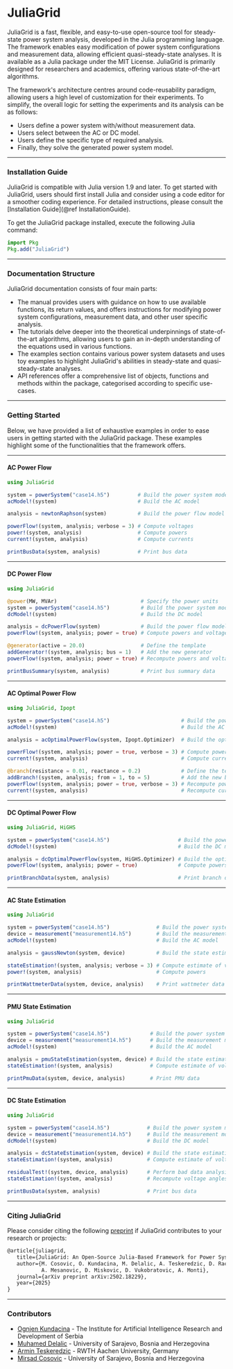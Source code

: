 # JuliaGrid

JuliaGrid is a fast, flexible, and easy-to-use open-source tool for steady-state power system analysis, developed in the Julia programming language. The framework enables easy modification of power system configurations and measurement data, allowing efficient quasi-steady-state analyses. It is available as a Julia package under the MIT License. JuliaGrid is primarily designed for researchers and academics, offering various state-of-the-art algorithms.

The framework's architecture centres around code-reusability paradigm, allowing users a high level of customization for their experiments. To simplify, the overall logic for setting the experiments and its analysis can be as follows:
* Users define a power system with/without measurement data.
* Users select between the AC or DC model.
* Users define the specific type of required analysis.
* Finally, they solve the generated power system model.

---

### Installation Guide
JuliaGrid is compatible with Julia version 1.9 and later. To get started with JuliaGrid, users should first install Julia and consider using a code editor for a smoother coding experience. For detailed instructions, please consult the [Installation Guide](@ref InstallationGuide).

To get the JuliaGrid package installed, execute the following Julia command:
```julia
import Pkg
Pkg.add("JuliaGrid")
```

---

### Documentation Structure
JuliaGrid documentation consists of four main parts:
* The manual provides users with guidance on how to use available functions, its return values, and offers instructions for modifying power system configurations, measurement data, and other user specific analysis.
* The tutorials delve deeper into the theoretical underpinnings of state-of-the-art algorithms, allowing users to gain an in-depth understanding of the equations used in various functions.
* The examples section contains various power system datasets and uses toy examples to highlight JuliaGrid's abilities in steady-state and quasi-steady-state analyses.
* API references offer a comprehensive list of objects, functions and methods within the package, categorised according to specific use-cases.

---

### Getting Started
Below, we have provided a list of exhaustive examples in order to ease users in getting started with the JuliaGrid package. These examples highlight some of the functionalities that the framework offers.

---

#### AC Power Flow
```julia
using JuliaGrid

system = powerSystem("case14.h5")         # Build the power system model
acModel!(system)                          # Build the AC model

analysis = newtonRaphson(system)          # Build the power flow model

powerFlow!(system, analysis; verbose = 3) # Compute voltages
power!(system, analysis)                  # Compute powers
current!(system, analysis)                # Compute currents

printBusData(system, analysis)            # Print bus data
```

---

#### DC Power Flow
```julia
using JuliaGrid

@power(MW, MVAr)                           # Specify the power units
system = powerSystem("case14.h5")          # Build the power system model
dcModel!(system)                           # Build the DC model

analysis = dcPowerFlow(system)             # Build the power flow model
powerFlow!(system, analysis; power = true) # Compute powers and voltage angles

@generator(active = 20.0)                  # Define the template
addGenerator!(system, analysis; bus = 1)   # Add the new generator
powerFlow!(system, analysis; power = true) # Recompute powers and voltage angles

printBusSummary(system, analysis)          # Print bus summary data
```

---

#### AC Optimal Power Flow
```julia
using JuliaGrid, Ipopt

system = powerSystem("case14.h5")                       # Build the power system model
acModel!(system)                                        # Build the AC model

analysis = acOptimalPowerFlow(system, Ipopt.Optimizer)  # Build the optimal power flow model

powerFlow!(system, analysis; power = true, verbose = 3) # Compute powers and voltages
current!(system, analysis)                              # Compute currents

@branch(resistance = 0.01, reactance = 0.2)             # Define the template
addBranch!(system, analysis; from = 1, to = 5)          # Add the new branch
powerFlow!(system, analysis; power = true, verbose = 3) # Recompute powers and voltages
current!(system, analysis)                              # Recompute currents
```

---

#### DC Optimal Power Flow
```julia
using JuliaGrid, HiGHS

system = powerSystem("case14.h5")                      # Build the power system model
dcModel!(system)                                       # Build the DC model

analysis = dcOptimalPowerFlow(system, HiGHS.Optimizer) # Build the optimal power flow model
powerFlow!(system, analysis; power = true)             # Compute powers and voltage angles

printBranchData(system, analysis)                      # Print branch data
```

---

#### AC State Estimation
```julia
using JuliaGrid

system = powerSystem("case14.h5")               # Build the power system model
device = measurement("measurement14.h5")        # Build the measurement model
acModel!(system)                                # Build the AC model

analysis = gaussNewton(system, device)          # Build the state estimation model

stateEstimation!(system, analysis; verbose = 3) # Compute estimate of voltages
power!(system, analysis)                        # Compute powers

printWattmeterData(system, device, analysis)    # Print wattmeter data
```
---

#### PMU State Estimation
```julia
using JuliaGrid

system = powerSystem("case14.h5")             # Build the power system model
device = measurement("measurement14.h5")      # Build the measurement model
acModel!(system)                              # Build the AC model

analysis = pmuStateEstimation(system, device) # Build the state estimation model
stateEstimation!(system, analysis)            # Compute estimate of voltages

printPmuData(system, device, analysis)        # Print PMU data
```

---

#### DC State Estimation
```julia
using JuliaGrid

system = powerSystem("case14.h5")            # Build the power system model
device = measurement("measurement14.h5")     # Build the measurement model
dcModel!(system)                             # Build the DC model

analysis = dcStateEstimation(system, device) # Build the state estimation model
stateEstimation!(system, analysis)           # Compute estimate of voltage angles

residualTest!(system, device, analysis)      # Perform bad data analysis
stateEstimation!(system, analysis)           # Recompute voltage angles

printBusData(system, analysis)               # Print bus data
```

---

### Citing JuliaGrid
Please consider citing the following [preprint](https://arxiv.org/abs/2502.18229) if JuliaGrid contributes to your research or projects:
```latex
@article{juliagrid,
   title={JuliaGrid: An Open-Source Julia-Based Framework for Power System State Estimation},
   author={M. Cosovic, O. Kundacina, M. Delalic, A. Teskeredzic, D. Raca,
           A. Mesanovic, D. Miskovic, D. Vukobratovic, A. Monti},
   journal={arXiv preprint arXiv:2502.18229},
   year={2025}
}
```

---

### Contributors
 - [Ognjen Kundacina](https://www.linkedin.com/in/ognjen-kundacina-machine-learning-guy/) - The Institute for Artificial Intelligence Research and Development of Serbia
 - [Muhamed Delalic](https://www.linkedin.com/in/muhameddelalic/) - University of Sarajevo, Bosnia and Herzegovina
 - [Armin Teskeredzic](https://www.linkedin.com/in/armin-teskered%C5%BEi%C4%87-69a099231/) - RWTH Aachen University, Germany
 - [Mirsad Cosovic](https://www.linkedin.com/in/mirsad-cosovic-5a4972a9/) - University of Sarajevo, Bosnia and Herzegovina